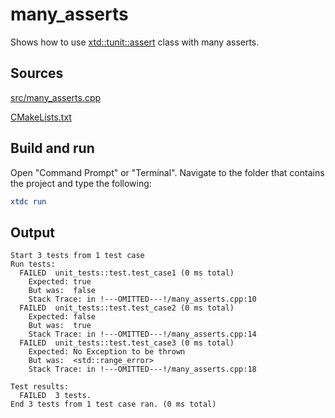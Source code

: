 # many_asserts

Shows how to use [xtd::tunit::assert](https://gammasoft71.github.io/xtd/reference_guides/latest/classxtd_1_1tunit_1_1assert.html) class with many asserts.

## Sources

[src/many_asserts.cpp](src/many_asserts.cpp)

[CMakeLists.txt](CMakeLists.txt)

## Build and run

Open "Command Prompt" or "Terminal". Navigate to the folder that contains the project and type the following:

```cmake
xtdc run
```

## Output

```
Start 3 tests from 1 test case
Run tests:
  FAILED  unit_tests::test.test_case1 (0 ms total)
    Expected: true
    But was:  false
    Stack Trace: in !---OMITTED---!/many_asserts.cpp:10
  FAILED  unit_tests::test.test_case2 (0 ms total)
    Expected: false
    But was:  true
    Stack Trace: in !---OMITTED---!/many_asserts.cpp:14
  FAILED  unit_tests::test.test_case3 (0 ms total)
    Expected: No Exception to be thrown
    But was:  <std::range_error>
    Stack Trace: in !---OMITTED---!/many_asserts.cpp:18

Test results:
  FAILED  3 tests.
End 3 tests from 1 test case ran. (0 ms total)
```
